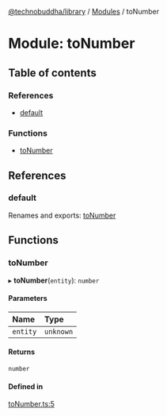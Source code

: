 [@technobuddha/library](../../README.md) / [Modules](../Modules.md) / toNumber

# Module: toNumber

## Table of contents

### References

- [default](toNumber.md#default)

### Functions

- [toNumber](toNumber.md#tonumber)

## References

### default

Renames and exports: [toNumber](toNumber.md#tonumber)

## Functions

### toNumber

▸ **toNumber**(`entity`): `number`

#### Parameters

| Name | Type |
| :------ | :------ |
| `entity` | `unknown` |

#### Returns

`number`

#### Defined in

[toNumber.ts:5](../../src/toNumber.ts#L5)
